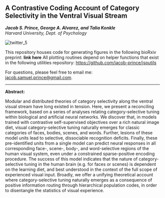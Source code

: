 ## A Contrastive Coding Account of Category Selectivity in the Ventral Visual Stream

***Jacob S. Prince, George A. Alvarez, and Talia Konkle***  
*Harvard University, Dept. of Psychology*

![twitter_5](https://github.com/jacob-prince/PROJECT_DNFFA/assets/35503086/0ae3bcd0-b368-4677-ac4e-e9335e2e5412)

This repository houses code for generating figures in the following bioRxiv preprint: **link here** 
All plotting routines depend on helper functions that exist in the following utilities repository: https://github.com/jacob-prince/jsputils

For questions, please feel free to email me: jacob.samuel.prince@gmail.com.

---------------

**Abstract:**

Modular and distributed theories of category selectivity along the ventral visual stream have long existed in tension. Here, we present a reconciling framework, based on a series of analyses relating category-selective tuning within biological and artificial neural networks. We discover that, in models trained with contrastive self-supervised objectives over a rich natural image diet, visual category-selective tuning naturally emerges for classic categories of faces, bodies, scenes, and words. Further, lesions of these model units lead to selective, dissociable recognition deficits. Finally, these pre-identified units from a single model can predict neural responses in all corresponding face-, scene-, body-, and word-selective regions of the human visual system, even under a constrained sparse-positive encoding procedure. The success of this model indicates that the nature of category-selective tuning in the human brain (e.g. for faces or scenes) is dependent on the learning diet, and best understood in the context of the full scope of experienced visual input. Broadly, we offer a unifying theoretical account where category-selective tuning naturally emerges as a consequence of positive information routing through hierarchical population codes, in order to disentangle the statistics of visual experience.

